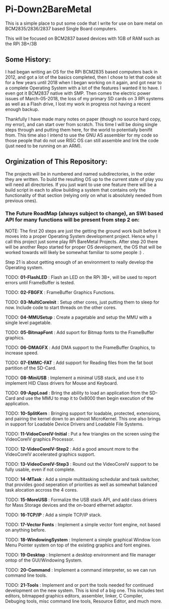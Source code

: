 # Pi-Down2BareMetal

This is a simple place to put some code that I write for use on bare metal on BCM2835/2836/2837 based Single Board computers.

This will be focused on BCM2837 based devices with 1GB of RAM such as the RPi 3B+/3B

## Some History:

I had began writing an OS for the RPi BCM2835 based computers back in 2012, and got a lot of the basics completed, then I chose to let that code sit for a few years until 2018 when I began working on it again, and got near to a complete Operating System with a lot of the features I wanted it to have.  I even got it BCM2837 native with SMP.    Then comes the electric power issues of March-05-2018, the loss of my primary SD cards on 3 RPi systems as well as a Flash drive, I lost my work in progress not having a recent enough backup.

Thankfully I have made many notes on paper (though no source hard copy, my error), and can start over from scratch.  This time I will be doing single steps through and putting them here, for the world to potentially benifit from.   This time also I intend to use the GNU AS assembler for my code so those people that do not use RISC OS can still assemble and link the code (just need to be running on an ARM).

## Orginization of This Repository:
The projects will be in numbered and named subdirectories, in the order they are written.  To build the resulting OS up to the current state of play you will need all directories.   If you just want to use one feature there will be a build script in each to allow building a system that contains only the functionality of that section (relying only on what is absolutely needed from previous ones).

### The Future RoadMap (always subject to change), an SWI based API for many functions will be present from step 2 on:

NOTE:  The first 20 steps are just the getting the ground work built before it moves into a proper Operating System development project.  Hence why I call this project just some play RPi BareMetal Projects.  After step 20 there will be another Repo started for proper OS development, the OS that will be worked towards will likely be somewhat familiar to some people :) .

Step 21 is about getting enough of an environment to really develop the Operating system.

TODO: **01-FlashLED** : Flash an LED on the RPi 3B+, will be used to report errors until FrameBuffer is tested.

TODO: **02-FBGFX** : FrameBuffer Graphics Functions.

TODO: **03-MultiCoreInit** : Setup other cores, just putting them to sleep for now.  Include code to start threads on the other cores.

TODO: **04-MMUSetup** : Create a pagetable and setup the MMU with a single level pagetable.

TODO: **05-BitmapFont** : Add suport for Bitmap fonts to the FrameBuffer graphics.

TODO: **06-DMAGFX** : Add DMA support to the FrameBuffer Graphics, to increase speed.

TODO: **07-EMMC-FAT** : Add support for Reading files from the fat boot partition of the SD-Card.

TODO: **08-MiniUSB** : Implement a minimal USB stack, and use it to implement HID Class drivers for Mouse and Keyboard.

TODO: **09-AppLoad** : Bring the ability to load an application from the SD-Card and use the MMU to map it to 0x8000 then begin execution of the application.

TODO: **10-SplitKern** : Bringing support for loadable, protected, extensions, and pairing the kernel down to an almost MicroKernel.  This one also brings in support for Loadable Device Drivers and Loadable File Systems.

TODO: **11-VidoeCoreIV-Initial** : Put a few triangles on the screen using the VideoCoreIV graphics Processor.

TODO: **12-VideoCoreIV-Step2** : Add a good amount more to the VideoCoreIV accelerated graphics support.

TODO: **13-VideoCoreIV-Step3** : Round out the VideoCoreIV support to be fully usable, even if not complete.

TODO: **14-MTask** : Add a simple multitasking schedular and task switcher, that provides good seperation of priorities as well as somewhat balanced task alocation accross the 4 cores.

TODO: **15-MoreUSB** : Formalize the USB stack API, and add class drivers for Mass Storage devices and the on-board ethernet adaptor.

TODO: **16-TCP/IP** : Add a simple TCP/IP stack.

TODO: **17-Vector Fonts** : Implement a simple vector font engine, not based on anything before.

TODO: **18-WindowingSystem** : Implement a simple graphical Window Icon Menu Pointer system on top of the existing graphics and font engines.

TODO: **19-Desktop** : Implement a desktop environment and file manager ontop of the GUI/Windowing System.

TODO: **20-Command** : Implement a command interpreter, so we can run command line tools.

TODO: **21-Tools** : Implement and or port the tools needed for continued development on the new system.  This is kind of a big one.  This includes text editors, bitmapped graphics editors, assembler, linker, C Compiler, Debuging tools, misc command line tools, Resource Editor, and much more.

